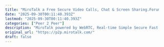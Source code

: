 ```yaml
---
title: "MiroTalk a Free Secure Video Calls, Chat & Screen Sharing.ForumFacebookYouTubeEmail"
date: "2025-09-30T00:11:40.393Z"
lastmod: "2025-09-30T00:11:40.393Z"
categories: ["Peer 2 Peer"]
description: "MiroTalk powered by WebRTC, Real-time Simple Secure Fast video calls, chat and screen sharing capabilities in the browser, from your mobile or desktop."
original_url: "https://p2p.mirotalk.com/"
draft: false
---
```

